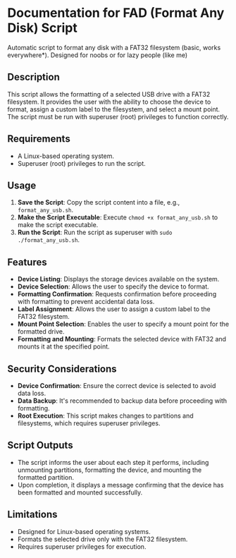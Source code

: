 # Documentation for FAD (Format Any Disk) Script
Automatic script to format any disk with a FAT32 filesystem (basic, works everywhere*). Designed for noobs or for lazy people (like me)

## Description
This script allows the formatting of a selected USB drive with a FAT32 filesystem. It provides the user with the ability to choose the device to format, assign a custom label to the filesystem, and select a mount point. The script must be run with superuser (root) privileges to function correctly.

## Requirements
- A Linux-based operating system.
- Superuser (root) privileges to run the script.

## Usage
1. **Save the Script**: Copy the script content into a file, e.g., `format_any_usb.sh`.
2. **Make the Script Executable**: Execute `chmod +x format_any_usb.sh` to make the script executable.
3. **Run the Script**: Run the script as superuser with `sudo ./format_any_usb.sh`.

## Features
- **Device Listing**: Displays the storage devices available on the system.
- **Device Selection**: Allows the user to specify the device to format.
- **Formatting Confirmation**: Requests confirmation before proceeding with formatting to prevent accidental data loss.
- **Label Assignment**: Allows the user to assign a custom label to the FAT32 filesystem.
- **Mount Point Selection**: Enables the user to specify a mount point for the formatted drive.
- **Formatting and Mounting**: Formats the selected device with FAT32 and mounts it at the specified point.

## Security Considerations
- **Device Confirmation**: Ensure the correct device is selected to avoid data loss.
- **Data Backup**: It's recommended to backup data before proceeding with formatting.
- **Root Execution**: This script makes changes to partitions and filesystems, which requires superuser privileges.

## Script Outputs
- The script informs the user about each step it performs, including unmounting partitions, formatting the device, and mounting the formatted partition.
- Upon completion, it displays a message confirming that the device has been formatted and mounted successfully.

## Limitations
- Designed for Linux-based operating systems.
- Formats the selected drive only with the FAT32 filesystem.
- Requires superuser privileges for execution.
